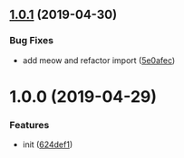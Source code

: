 ## [1.0.1](https://github.com/tobiasbueschel/git-is-branch-protected-cli/compare/v1.0.0...v1.0.1) (2019-04-30)


### Bug Fixes

* add meow and refactor import ([5e0afec](https://github.com/tobiasbueschel/git-is-branch-protected-cli/commit/5e0afec))

# 1.0.0 (2019-04-29)


### Features

* init ([624def1](https://github.com/tobiasbueschel/git-is-branch-protected-cli/commit/624def1))
